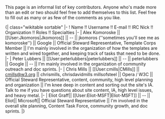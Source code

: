 This page is an informal list of key contributors. Anyone who's made more than an edit or two should feel free to add themselves to this list. Feel free to fill out as many or as few of the comments as you like.

{| class="wikitable sortable"
|-
! Name !! Username !! E-mail !! IRC Nick !! Organization !! Roles !! Specialties
|-
| Alex Komoroske || [[User:Jkomoros|Jkomoros]] || -- || jkomoros (''sometimes you'll see me as komoroske'') || Google || Official Steward Representative, Template Corps Member || I'm mainly involved in the organization of how the templates are written and wired together, and keeping track of tasks that need to be done.
|-
| Peter Lubbers || [[User:peterlubbers|peterlubbers]] || -- || peterlubbers || Google || -- || I'm mainly involved in the organization of community outreach and doc sprints.
|-
| Chris Mills || [[User:cmills|CMills]] || cmills@w3.org || chrismills, chrisdavidmills millsofsteel || Opera / W3C || Official Steward Representative, content, community, high level planning and organization || I'm knee deep in content and sorting out the site's IA. Talk to me if you have questions about site content, IA, high level issues, and heavy metal. 
|-
| Eliot Graff|| [[User:Eliot-MSFT|Eliot-MSFT]] || -- || Eliot|| Microsoft|| Official Steward Representative || I'm involved in the overall site planning, Content Task Force, community growth, and doc sprints.
|}